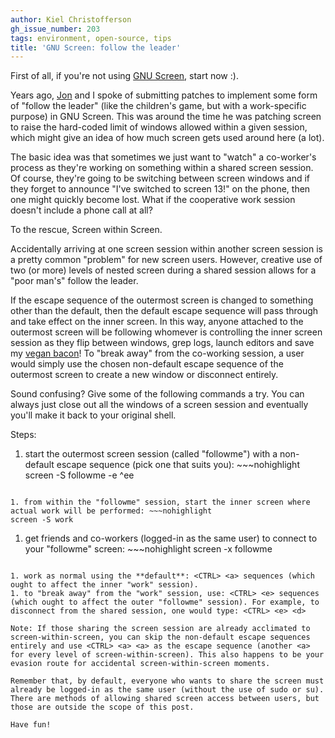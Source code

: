 ```yaml
---
author: Kiel Christofferson
gh_issue_number: 203
tags: environment, open-source, tips
title: 'GNU Screen: follow the leader'
---
```


First of all, if you're not using [GNU Screen](http://www.gnu.org/software/screen/), start now :).

Years ago, [Jon](/team/jon_jensen) and I spoke of submitting patches to implement some form of "follow the leader" (like the children's game, but with a work-specific purpose) in GNU Screen. This was around the time he was patching screen to raise the hard-coded limit of windows allowed within a given session, which might give an idea of how much screen gets used around here (a lot).

The basic idea was that sometimes we just want to "watch" a co-worker's process as they're working on something within a shared screen session. Of course, they're going to be switching between screen windows and if they forget to announce "I've switched to screen 13!" on the phone, then one might quickly become lost. What if the cooperative work session doesn't include a phone call at all?

To the rescue, Screen within Screen.

Accidentally arriving at one screen session within another screen session is a pretty common "problem" for new screen users. However, creative use of two (or more) levels of nested screen during a shared session allows for a "poor man's" follow the leader.

If the escape sequence of the outermost screen is changed to something other than the default, then the default escape sequence will pass through and take effect on the inner screen. In this way, anyone attached to the outermost screen will be following whomever is controlling the inner screen session as they flip between windows, grep logs, launch editors and save my [vegan bacon](http://www.lightlife.com/Vegan-Food-Vegetarian-Diet/Smart-Bacon.html)! To "break away" from the co-working session, a user would simply use the chosen non-default escape sequence of the outermost screen to create a new window or disconnect entirely.

Sound confusing? Give some of the following commands a try. You can always just close out all the windows of a screen session and eventually you'll make it back to your original shell.

Steps:

1. start the outermost screen session (called "followme") with a non-default escape sequence (pick one that suits you):  ~~~nohighlight
screen -S followme -e ^ee
```

1. from within the "followme" session, start the inner screen where actual work will be performed: ~~~nohighlight
screen -S work
```

1. get friends and co-workers (logged-in as the same user) to connect to your "followme" screen: ~~~nohighlight
screen -x followme
```

1. work as normal using the **default**: <CTRL> <a> sequences (which ought to affect the inner "work" session).
1. to "break away" from the "work" session, use: <CTRL> <e> sequences (which ought to affect the outer "followme" session). For example, to disconnect from the shared session, one would type: <CTRL> <e> <d>

Note: If those sharing the screen session are already acclimated to screen-within-screen, you can skip the non-default escape sequences entirely and use <CTRL> <a> <a> as the escape sequence (another <a> for every level of screen-within-screen). This also happens to be your evasion route for accidental screen-within-screen moments.

Remember that, by default, everyone who wants to share the screen must already be logged-in as the same user (without the use of sudo or su). There are methods of allowing shared screen access between users, but those are outside the scope of this post.

Have fun!
